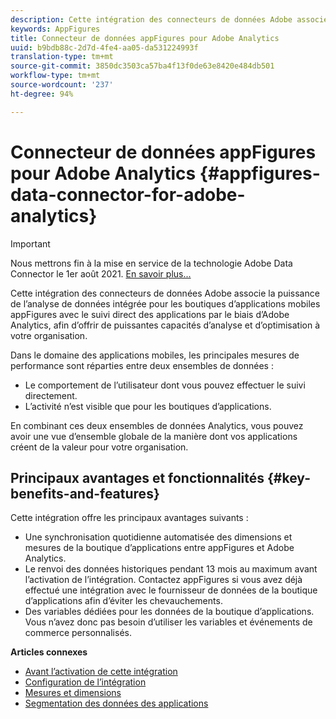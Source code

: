 ```yaml
---
description: Cette intégration des connecteurs de données Adobe associe la puissance de l’analyse de données intégrée pour les boutiques d’applications mobiles appFigures avec le suivi direct des applications par le biais d’Adobe Analytics, afin d’offrir de puissantes capacités d’analyse et d’optimisation à votre organisation.
keywords: AppFigures
title: Connecteur de données appFigures pour Adobe Analytics
uuid: b9bdb88c-2d7d-4fe4-aa05-da531224993f
translation-type: tm+mt
source-git-commit: 3850dc3503ca57ba4f13f0de63e8420e484db501
workflow-type: tm+mt
source-wordcount: '237'
ht-degree: 94%

---
```



# Connecteur de données appFigures pour Adobe Analytics {#appfigures-data-connector-for-adobe-analytics}

>[!IMPORTANT]
>
>Nous mettrons fin à la mise en service de la technologie Adobe Data Connector le 1er août 2021. [En savoir plus...](/help/import/data-connectors/data-connectors-eol.md)

Cette intégration des connecteurs de données Adobe associe la puissance de l’analyse de données intégrée pour les boutiques d’applications mobiles appFigures avec le suivi direct des applications par le biais d’Adobe Analytics, afin d’offrir de puissantes capacités d’analyse et d’optimisation à votre organisation.

Dans le domaine des applications mobiles, les principales mesures de performance sont réparties entre deux ensembles de données :

* Le comportement de l’utilisateur dont vous pouvez effectuer le suivi directement.
* L’activité n’est visible que pour les boutiques d’applications.

En combinant ces deux ensembles de données Analytics, vous pouvez avoir une vue d’ensemble globale de la manière dont vos applications créent de la valeur pour votre organisation.

## Principaux avantages et fonctionnalités {#key-benefits-and-features}

Cette intégration offre les principaux avantages suivants :

* Une synchronisation quotidienne automatisée des dimensions et mesures de la boutique d’applications entre appFigures et Adobe Analytics.
* Le renvoi des données historiques pendant 13 mois au maximum avant l’activation de l’intégration. Contactez appFigures si vous avez déjà effectué une intégration avec le fournisseur de données de la boutique d’applications afin d’éviter les chevauchements.
* Des variables dédiées pour les données de la boutique d’applications. Vous n’avez donc pas besoin d’utiliser les variables et événements de commerce personnalisés.

**Articles connexes**

* [Avant l’activation de cette intégration](appfigures-before-activation.md)
* [Configuration de l’intégration](t-appfigures-integration.md)
* [Mesures et dimensions](appfigures-metrics.md)
* [Segmentation des données des applications](appfigures-segment-filter.md)
